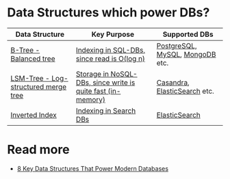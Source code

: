 # Data Structures which power DBs?

| Data Structure                                     | Key Purpose                                                                       | Supported DBs                                                                                                                    |
|----------------------------------------------------|-----------------------------------------------------------------------------------|----------------------------------------------------------------------------------------------------------------------------------|
| [B-Tree - Balanced tree](Indexing/BTree.md)        | [Indexing in SQL-DBs, since read is O(log n)](Indexing/Readme.md)                 | [PostgreSQL, MySQL](../../SQL-Databases/Readme.md), [MongoDB](../../NoSQL-Databases/MongoDB/Readme.md) etc.                            |
| [LSM-Tree - Log-structured merge tree](LSMTree.md) | [Storage in NoSQL-DBs, since write is quite fast (in-memory)](Indexing/Readme.md) | [Casandra](../../NoSQL-Databases/WideColumnDB/ApacheCasandra.md), [ElasticSearch](../../Search-Databases/ElasticSearch/Readme.md) etc. |
| [Inverted Index](InvertedIndex.md)                 | [Indexing in Search DBs](../../Search-Databases/Readme.md)                           | [ElasticSearch](../../Search-Databases/ElasticSearch/Readme.md)                                                                     |

# Read more
- [8 Key Data Structures That Power Modern Databases](https://www.youtube.com/watch?v=W_v05d_2RTo)